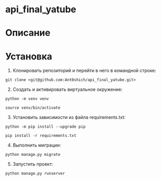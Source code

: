 # api_final_yatube
# Описание


# Установка
1. Клонировать репозиторий и перейти в него в командной строке:
```
git clone <git@github.com:Ant0shich/api_final_yatube.git>
```
2. Cоздать и активировать виртуальное окружение:
```
python -m venv venv
```

```
source venv/bin/activate
```
3. Установить зависимости из файла requirements.txt:
```
python -m pip install --upgrade pip
```

```
pip install -r requirements.txt
```
4. Выполнить миграции:
```
python manage.py migrate
```
5. Запустить проект:
```
python manage.py runserver
```
